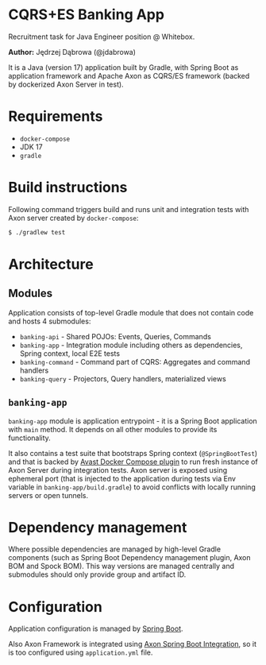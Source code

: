 # CQRS+ES Banking App

Recruitment task for Java Engineer position @ Whitebox.

**Author:** Jędrzej Dąbrowa (@jdabrowa)

It is a Java (version 17) application built by Gradle, with Spring Boot as application framework
and Apache Axon as CQRS/ES framework (backed by dockerized Axon Server in test).

# Requirements

* `docker-compose`
* JDK 17
* `gradle`

# Build instructions

Following command triggers build and runs unit and integration tests with Axon server created by `docker-compose`:

```bash
$ ./gradlew test
```

# Architecture
## Modules

Application consists of top-level Gradle module that does not contain code and hosts 4 submodules:

* `banking-api` - Shared POJOs: Events, Queries, Commands
* `banking-app` - Integration module including others as dependencies, Spring context, local E2E tests
* `banking-command` - Command part of CQRS: Aggregates and command handlers
* `banking-query` - Projectors, Query handlers, materialized views

## `banking-app`

`banking-app` module is application entrypoint - it is a Spring Boot application with `main` method.
It depends on all other modules to provide its functionality.

It also contains a test suite that bootstraps Spring context (`@SpringBootTest`) and that is backed
by [Avast Docker Compose plugin](https://github.com/avast/gradle-docker-compose-plugin) to run
fresh instance of Axon Server during integration tests.
Axon server is exposed using ephemeral port (that is injected to the application during tests via Env variable
in `banking-app/build.gradle`)
to avoid conflicts with locally running servers or open tunnels.

# Dependency management

Where possible dependencies are managed by high-level Gradle components (such as Spring Boot Dependency 
management plugin, Axon BOM and Spock BOM). This way versions are managed centrally and submodules should 
only provide group and artifact ID.

# Configuration

Application configuration is managed by [Spring Boot](https://docs.spring.io/spring-boot/docs/current/reference/html/features.html#features.external-config).

Also Axon Framework is integrated using [Axon Spring Boot Integration](https://docs.axoniq.io/reference-guide/axon-framework/spring-boot-integration),
so it is too configured using `application.yml` file.
